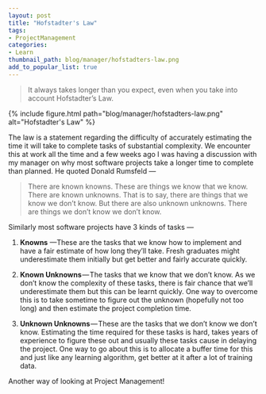 ```yaml
---
layout: post
title: "Hofstadter's Law"
tags:
- ProjectManagement
categories:
- Learn
thumbnail_path: blog/manager/hofstadters-law.png
add_to_popular_list: true
---  
```


> It always takes longer than you expect, even when you take into account Hofstadter’s Law.

{% include figure.html path="blog/manager/hofstadters-law.png" alt="Hofstadter's Law" %}

The law is a statement regarding the difficulty of accurately estimating the time it will take to complete tasks of substantial complexity. We encounter this at work all the time and a few weeks ago I was having a discussion with my manager on why most software projects take a longer time to complete than planned. He quoted Donald Rumsfeld —

> There are known knowns. These are things we know that we know. There are known unknowns. That is to say, there 
> are things that we know we don’t know. But there are also unknown unknowns. There are things we don’t know we 
> don’t know.

Similarly most software projects have 3 kinds of tasks —

1. **Knowns** —These are the tasks that we know how to implement and have a fair estimate of how long they’ll take. Fresh graduates might underestimate them initially but get better and fairly accurate quickly.

2. **Known Unknowns** — The tasks that we know that we don’t know. As we don’t know the complexity of these tasks, there is fair chance that we’ll underestimate them but this can be learnt quickly. One way to overcome this is to take sometime to figure out the unknown (hopefully not too long) and then estimate the project completion time.

3. **Unknown Unknowns** — These are the tasks that we don’t know we don’t know. Estimating the time required for these tasks is hard, takes years of experience to figure these out and usually these tasks cause in delaying the project. One way to go about this is to allocate a buffer time for this and just like any learning algorithm, get better at it after a lot of training data.

Another way of looking at Project Management!